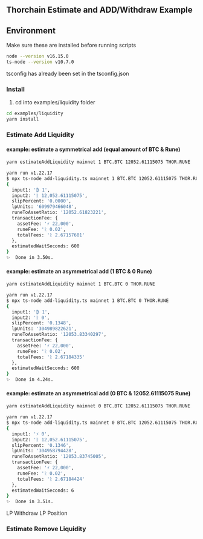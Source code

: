 ## Thorchain Estimate and ADD/Withdraw Example

## Environment

Make sure these are installed before running scripts

```bash
node --version v16.15.0
ts-node --version v10.7.0
```

tsconfig has already been set in the tsconfig.json

### Install

1. cd into examples/liquidity folder

```bash
cd examples/liquidity
yarn install
```

### Estimate Add Liquidity

#### example: estimate a symmetrical add (equal amount of BTC & Rune)

```bash
yarn estimateAddLiquidity mainnet 1 BTC.BTC 12052.61115075 THOR.RUNE

yarn run v1.22.17
$ npx ts-node add-liquidity.ts mainnet 1 BTC.BTC 12052.61115075 THOR.RUNE
{
  input1: '₿ 1',
  input2: 'ᚱ 12,052.61115075',
  slipPercent: '0.0000',
  lpUnits: '609979466048',
  runeToAssetRatio: '12052.61823221',
  transactionFee: {
    assetFee: '⚡ 22,000',
    runeFee: 'ᚱ 0.02',
    totalFees: 'ᚱ 2.67157601'
  },
  estimatedWaitSeconds: 600
}
✨  Done in 3.50s.

```

#### example: estimate an asymmetrical add (1 BTC & 0 Rune)

```bash
yarn estimateAddLiquidity mainnet 1 BTC.BTC 0 THOR.RUNE             

yarn run v1.22.17
$ npx ts-node add-liquidity.ts mainnet 1 BTC.BTC 0 THOR.RUNE
{
  input1: '₿ 1',
  input2: 'ᚱ 0',
  slipPercent: '0.1348',
  lpUnits: '304989822621',
  runeToAssetRatio: '12053.83340297',
  transactionFee: {
    assetFee: '⚡ 22,000',
    runeFee: 'ᚱ 0.02',
    totalFees: 'ᚱ 2.67184335'
  },
  estimatedWaitSeconds: 600
}
✨  Done in 4.24s.

```

#### example: estimate an asymmetrical add (0 BTC & 12052.61115075 Rune)

```bash
yarn estimateAddLiquidity mainnet 0 BTC.BTC 12052.61115075 THOR.RUNE

yarn run v1.22.17
$ npx ts-node add-liquidity.ts mainnet 0 BTC.BTC 12052.61115075 THOR.RUNE
{
  input1: '⚡ 0',
  input2: 'ᚱ 12,052.61115075',
  slipPercent: '0.1346',
  lpUnits: '304958794428',
  runeToAssetRatio: '12053.83745005',
  transactionFee: {
    assetFee: '⚡ 22,000',
    runeFee: 'ᚱ 0.02',
    totalFees: 'ᚱ 2.67184424'
  },
  estimatedWaitSeconds: 6
}
✨  Done in 3.51s.
```

LP Withdraw
LP Position

### Estimate Remove Liquidity

